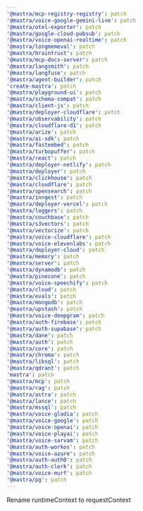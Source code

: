 ```yaml
---
'@mastra/mcp-registry-registry': patch
'@mastra/voice-google-gemini-live': patch
'@mastra/otel-exporter': patch
'@mastra/google-cloud-pubsub': patch
'@mastra/voice-openai-realtime': patch
'@mastra/longmemeval': patch
'@mastra/braintrust': patch
'@mastra/mcp-docs-server': patch
'@mastra/langsmith': patch
'@mastra/langfuse': patch
'@mastra/agent-builder': patch
'create-mastra': patch
'@mastra/playground-ui': patch
'@mastra/schema-compat': patch
'@mastra/client-js': patch
'@mastra/deployer-cloudflare': patch
'@mastra/observability': patch
'@mastra/cloudflare-d1': patch
'@mastra/arize': patch
'@mastra/ai-sdk': patch
'@mastra/fastembed': patch
'@mastra/turbopuffer': patch
'@mastra/react': patch
'@mastra/deployer-netlify': patch
'@mastra/deployer': patch
'@mastra/clickhouse': patch
'@mastra/cloudflare': patch
'@mastra/opensearch': patch
'@mastra/inngest': patch
'@mastra/deployer-vercel': patch
'@mastra/loggers': patch
'@mastra/couchbase': patch
'@mastra/s3vectors': patch
'@mastra/vectorize': patch
'@mastra/voice-cloudflare': patch
'@mastra/voice-elevenlabs': patch
'@mastra/deployer-cloud': patch
'@mastra/memory': patch
'@mastra/server': patch
'@mastra/dynamodb': patch
'@mastra/pinecone': patch
'@mastra/voice-speechify': patch
'@mastra/cloud': patch
'@mastra/evals': patch
'@mastra/mongodb': patch
'@mastra/upstash': patch
'@mastra/voice-deepgram': patch
'@mastra/auth-firebase': patch
'@mastra/auth-supabase': patch
'@mastra/dane': patch
'@mastra/auth': patch
'@mastra/core': patch
'@mastra/chroma': patch
'@mastra/libsql': patch
'@mastra/qdrant': patch
'mastra': patch
'@mastra/mcp': patch
'@mastra/rag': patch
'@mastra/astra': patch
'@mastra/lance': patch
'@mastra/mssql': patch
'@mastra/voice-gladia': patch
'@mastra/voice-google': patch
'@mastra/voice-openai': patch
'@mastra/voice-playai': patch
'@mastra/voice-sarvam': patch
'@mastra/auth-workos': patch
'@mastra/voice-azure': patch
'@mastra/auth-auth0': patch
'@mastra/auth-clerk': patch
'@mastra/voice-murf': patch
'@mastra/pg': patch
---
```


Rename runtimeContext to requestContext
